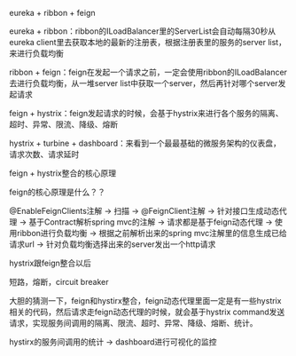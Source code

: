 eureka + ribbon + feign

 

eureka + ribbon：ribbon的ILoadBalancer里的ServerList会自动每隔30秒从eureka client里去获取本地的最新的注册表，根据注册表里的服务的server list，来进行负载均衡

 

ribbon + feign：feign在发起一个请求之前，一定会使用ribbon的ILoadBalancer去进行负载均衡，从一堆server list中获取一个server，然后再针对哪个server发起请求

 

feign + hystrix：feign发起请求的时候，会基于hystrix来进行各个服务的隔离、超时、异常、限流、降级、熔断

 

hystrix + turbine + dashboard：来看到一个最最基础的微服务架构的仪表盘，请求次数、请求延时

 

feign + hystrix整合的核心原理

 

feign的核心原理是什么？？

 

@EnableFeignClients注解 -> 扫描 -> @FeignClient注解 -> 针对接口生成动态代理 -> 基于Contract解析spring mvc的注解 -> 请求都是基于feign动态代理 -> 使用ribbon进行负载均衡 -> 根据之前解析出来的spring mvc注解里的信息生成已给请求url -> 针对负载均衡选择出来的server发出一个http请求

 

hystrix跟feign整合以后

 

短路，熔断，circuit breaker

 

大胆的猜测一下，feign和hystirx整合，feign动态代理里面一定是有一些hystrix相关的代码，然后请求走feign动态代理的时候，就会基于hystrix command发送请求，实现服务间调用的隔离、限流、超时、异常、降级、熔断、统计。

 

hystirx的服务间调用的统计 -> dashboard进行可视化的监控

 
